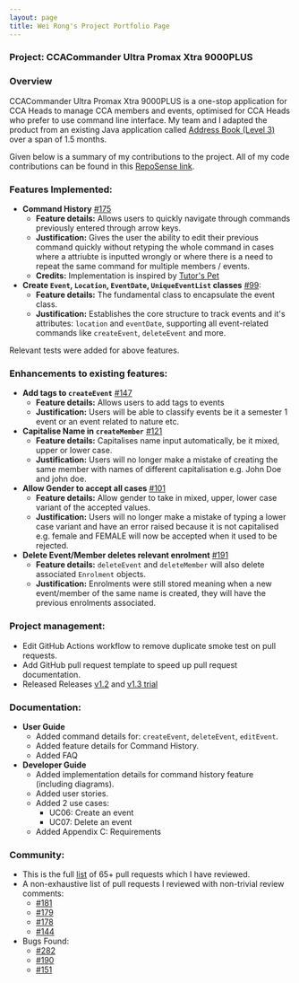 ```yaml
---
layout: page
title: Wei Rong's Project Portfolio Page
---
```


### Project: CCACommander Ultra Promax Xtra 9000PLUS

### Overview

CCACommander Ultra Promax Xtra 9000PLUS is a one-stop application for CCA Heads to manage CCA members and events, optimised for CCA Heads who prefer to use command line interface.
My team and I adapted the product from an existing Java application called [Address Book (Level 3)](https://se-education.org/addressbook-level3/) over a span of 1.5 months.

Given below is a summary of my contributions to the project. All of my code contributions can be found in this [RepoSense link](https://nus-cs2103-ay2324s1.github.io/tp-dashboard/?search=wr1159&breakdown=true#/).

### Features Implemented:
* **Command History** [#175](https://github.com/AY2324S1-CS2103T-F11-1/tp/pull/175)
  * **Feature details:** Allows users to quickly navigate through commands previously entered through arrow keys.
  * **Justification:** Gives the user the ability to edit their previous command quickly without retyping the whole command in cases where a attriubte is inputted wrongly or where there is a need to repeat the same command for multiple members / events.
  * **Credits:** Implementation is inspired by [Tutor's Pet](https://github.com/AY2021S1-CS2103T-T10-4/tp) 
* **Create `Event`, `Location`, `EventDate`, `UniqueEventList` classes** [#99](https://github.com/AY2324S1-CS2103T-F11-1/tp/pull/99):
  * **Feature details:** The fundamental class to encapsulate the event class.
  * **Justification:** Establishes the core structure to track events and it's attributes: `location` and `eventDate`, supporting all event-related commands like `createEvent`, `deleteEvent` and more.

Relevant tests were added for above features.

### Enhancements to existing features:
* **Add tags to `createEvent`** [#147](https://github.com/AY2324S1-CS2103T-F11-1/tp/pull/147)
  * **Feature details:** Allows users to add tags to events
  * **Justification:** Users will be able to classify events be it a semester 1 event or an event related to nature etc.
* **Capitalise Name in `createMember`** [#121](https://github.com/AY2324S1-CS2103T-F11-1/tp/pull/150)
  * **Feature details:** Capitalises name input automatically, be it mixed, upper or lower case.
  * **Justification:** Users will no longer make a mistake of creating the same member with names of different capitalisation e.g. John Doe and john doe.
* **Allow Gender to accept all cases** [#101](https://github.com/AY2324S1-CS2103T-F11-1/tp/pull/101)
  * **Feature details:** Allow gender to take in mixed, upper, lower case variant of the accepted values.
  * **Justification:** Users will no longer make a mistake of typing a lower case variant and have an error raised because it is not capitalised e.g. female and FEMALE will now be accepted when it used to be rejected.
* **Delete Event/Member deletes relevant enrolment** [#191](https://github.com/AY2324S1-CS2103T-F11-1/tp/pull/191)
  * **Feature details:** `deleteEvent` and `deleteMember` will also delete associated `Enrolment` objects.
  * **Justification:** Enrolments were still stored meaning when a new event/member of the same name is created, they will have the previous enrolments associated.

### Project management:
* Edit GitHub Actions workflow to remove duplicate smoke test on pull requests.
* Add GitHub pull request template to speed up pull request documentation.
* Released Releases [v1.2](https://github.com/AY2324S1-CS2103T-F11-1/tp/releases/tag/1.2) and [v1.3 trial](https://github.com/AY2324S1-CS2103T-F11-1/tp/releases/tag/v1.3-trial)

### Documentation:
* **User Guide**
  * Added command details for: `createEvent`, `deleteEvent`, `editEvent`.
  * Added feature details for Command History.
  * Added FAQ
* **Developer Guide**
  * Added implementation details for command history feature (including diagrams).
  * Added user stories.
  * Added 2 use cases:
    * UC06: Create an event
    * UC07: Delete an event
  * Added Appendix C: Requirements

### Community:
* This is the full [list](https://github.com/AY2324S1-CS2103T-F11-1/tp/pulls?q=is%3Apr+reviewed-by%3Awr1159) of 65+ pull requests which I have reviewed.
* A non-exhaustive list of pull requests I reviewed with non-trivial review comments:
  * [#181](https://github.com/AY2324S1-CS2103T-F11-1/tp/pull/181)
  * [#179](https://github.com/AY2324S1-CS2103T-F11-1/tp/pull/179)
  * [#178](https://github.com/AY2324S1-CS2103T-F11-1/tp/pull/178)
  * [#144](https://github.com/AY2324S1-CS2103T-F11-1/tp/pull/144)
* Bugs Found:
  * [#282](https://github.com/AY2324S1-CS2103T-F11-1/tp/issues/282)
  * [#190](https://github.com/AY2324S1-CS2103T-F11-1/tp/issues/190)
  * [#151](https://github.com/AY2324S1-CS2103T-F11-1/tp/issues/151)

